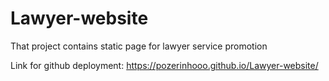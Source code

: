 # Lawyer-website
That project contains static page for lawyer service promotion

Link for github deployment: https://pozerinhooo.github.io/Lawyer-website/
